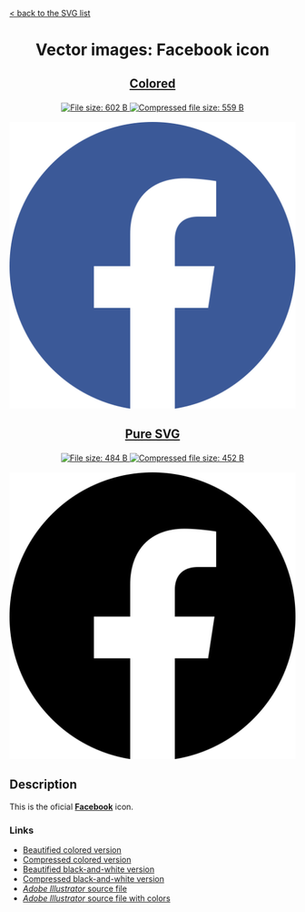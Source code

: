 [&lt; back to the SVG list](../ "Home page")

<h1><p align="center">Vector images: Facebook icon</p></h1>

<h2><p align="center"><a href="Facebook.colored.svg" title="View & Download Facebook colored icon">Colored</a></p></h2>
<div class="badges" align="center">
	<a href="Facebook.colored.svg" target="_blank" title="File size">
		<img alt="File size: 602 B" src="https://img.shields.io/static/v1?cacheSeconds=10800&style=flat&label=File%20size&message=602%20B&color=0aa">
	</a>
	<a href="./src/Facebook.colored.min.svg" target="_blank" title="File size">
		<img alt="Compressed file size: 559 B" src="https://img.shields.io/static/v1?cacheSeconds=10800&style=flat&label=Compressed&message=559%20B&color=bb0">
	</a>
</div>
<div>
	<br>
	<img src="Facebook.colored.svg" alt="***There should be an image here***" title="Facebook colored icon">
	<br>
</div>
<h2><p align="center"><a href="Facebook.svg" title="View & Download Facebook icon">Pure SVG</a></p></h2>
<div class="spoiler">
	<div class="spoiler_text" onclick="this.parentNode.classList.toggle('shown')"></div>
	<div class="spoiler_content">
		<div class="badges" align="center">
			<a href="Facebook.svg" target="_blank" title="File size">
				<img alt="File size: 484 B" src="https://img.shields.io/static/v1?cacheSeconds=10800&style=flat&label=File%20size&message=484%20B&color=0aa">
			</a>
			<a href="./src/Facebook.min.svg" target="_blank" title="File size">
				<img alt="Compressed file size: 452 B" src="https://img.shields.io/static/v1?cacheSeconds=10800&style=flat&label=Compressed&message=452%20B&color=bb0">
			</a>
		</div>
		<div>
			<br>
			<img src="Facebook.svg" alt="***There should be an image here***" title="Facebook icon">
			<br>
		</div>
	</div>
</div>

## Description

This is the oficial **[Facebook](https://facebook.com "Facebook")** icon.


### Links

-   [Beautified colored version](Facebook.colored.svg "Download beautified colored SVG")
-   [Compressed colored version](./src/Facebook.colored.min.svg "Download compressed colored SVG")
-   [Beautified black-and-white version](Facebook.svg "Download beautified black-and-white SVG")
-   [Compressed black-and-white version](./src/Facebook.min.svg "Download compressed black-and-white SVG")
-   [*Adobe Illustrator* source file](./src/Facebook.ai "Download Adobe Illustrator (.ai) source file")
-   [*Adobe Illustrator* source file with colors](./src/Facebook.colored.ai "Download Adobe Illustrator (.ai) source file with colors")